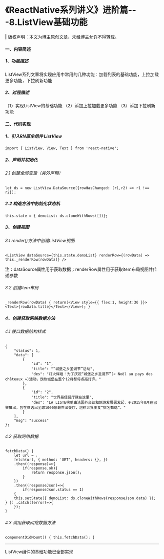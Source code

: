 # 《ReactNative系列讲义》进阶篇---8.ListView基础功能
**|** 版权声明：本文为博主原创文章，未经博主允许不得转载。

#### 一、内容简述
##### 1、功能描述
ListView系列文章将实现应用中常用的几种功能：加载列表的基础功能，上拉加载更多功能，下拉刷新功能
##### 2、过程描述
（1）实现ListView的基础功能
（2）添加上拉加载更多功能
（3）添加下拉刷新功能
#### 二、代码实现
##### 1、引入RN原生组件 ListView
```
import { ListView, View, Text } from 'react-native';
```
##### 2、声明并初始化
###### 2.1 创建全局变量（类外声明）
```
let ds = new ListView.DataSource({rowHasChanged: (r1,r2) => r1 !== r2});
```
##### 2.2 构造方法中初始化状态机

```
this.state = { demoList: ds.cloneWithRows([])};
```

##### 3、创建视图
###### 3.1 render()方法中创建ListView视图

```
<ListView dataSource={this.state.demoList} renderRow={(rowData) => this._renderRow(rowData)} />
```

注：dataSource属性用于获取数据；renderRow属性用于获取item布局视图并传递参数
###### 3.2 创建item布局

```
_renderRow(rowData) { return(<View style={{ flex:1, height:30 }}><Text>{rowData.title}</Text></View>); }
```

##### 4、创建获取网络数据方法
###### 4.1 接口数据结构样式
```
{
    "status": 1,
    "data": [
        {
            "id": "1",
            "title": "“城堡之乡圣诞节”活动",
            "des": "灯火辉煌！为了庆祝“城堡之乡圣诞节”(« Noël au pays des châteaux »)活动，朗热城堡在整个12月都将点亮灯饰。"
        },
        {
            "id": "2",
            "title": "世界最佳餐厅就在这里",
            "des": "LA LISTE榜单由法国外交部和旅游发展署发起，于2015年8月在巴黎推出，旨在筛选出全球1000家最杰出餐厅，堪称世界美食“排名甄选”。"
        }
    ],
    "msg": "success"
};
```
###### 4.2 获取网络数据

```
fetchData() { 
    let url = ; 
    fetch(url, { method: 'GET', headers: {}, }) 
    .then((response)=>{ 
        if(response.ok){ 
            return response.json(); 
        } 
    }) 
    .then((responseJson)=>{ 
        if(responseJson.status == 1)
    { 
    this.setState({ demoList: ds.cloneWithRows(responseJson.data) }); } }) .catch((error)=>{
    }); 
}
```
###### 4.3 调用获取网络数据方法
```
componentDidMount() { this.fetchData(); }
```


-------
ListView组件的基础功能已全部实现







